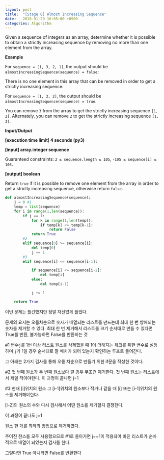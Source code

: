 ```yaml
---
layout: post
title:  "[Stage 6] Almost Increasing Sequence"
date:   2018-01-29 10:05:00 +0900
categories: Algorithm
---
```


Given a sequence of integers as an array, determine whether it is possible to obtain a strictly increasing sequence by removing no more than one element from the array.

**Example**

For `sequence = [1, 3, 2, 1]`, the output should be
`almostIncreasingSequence(sequence) = false`;

There is no one element in this array that can be removed in order to get a strictly increasing sequence.

For `sequence = [1, 3, 2]`, the output should be
`almostIncreasingSequence(sequence) = true`.

You can remove `3` from the array to get the strictly increasing sequence `[1, 2]`. Alternately, you can remove `2` to get the strictly increasing sequence `[1, 3]`.

**Input/Output**

**[execution time limit] 4 seconds (py3)**

**[input] array.integer sequence**

Guaranteed constraints:
`2 ≤ sequence.length ≤ 105`,
`-105 ≤ sequence[i] ≤ 105`.

**[output] boolean**

Return `true` if it is possible to remove one element from the array in order to get a strictly increasing sequence, otherwise return `false`.


```python
def almostIncreasingSequence(sequence):
    j = 0 #1
    temp = list(sequence)
    for i in range(1,len(sequence)):
        if j == 1:
            for k in range(1,len(temp)):
                if temp[k] <= temp[k-1]:
                    return False
            return True
		#2
        elif sequence[0] >= sequence[i]:
            del temp[0]
            j += 1
		#3
        elif sequence[i] <= sequence[i-1]:

            if sequence[i] <= sequence[i-2]:
                del temp[i]
            else:
                del temp[i-1]

            j += 1

    return True
```

이번 문제는 풀긴했지만 정말 자신없게 풀었다.

문제의 요지는 오름차순으로 숫자가 배열되는 리스트를 만드는데 최대 한 번 방해되는 숫자를 제거할 수 있다. 최대 한 번 제거해서 리스트를 크기 순서대로 만들 수 있다면 True를 반환, 불가능하면 False를 반환하는 것

\#1 변수`j`를 1번 이상 리스트 원소를 삭제했을 때 1이 더해지는 체크를 위한 변수로 설정하며 `j`가 1일 경우 순서대로 잘 배치가 되어 있는지 확인하는 루프로 들어간다.

그 아래는 2가지 검사를 통해 오름 차순으로 만들기 위한 if문을 작성한 것이다.

\#2 첫 번째 원소가 두 번째 원소보다 클 경우 무조건 제거한다. 첫 번째 원소는 리스트에서 제일 작아야한다. 이 과정이 끝나면 j=1

\#3 현재 [i]위치의 원소 그 [i-1]위치의 원소보다 작거나 같을 때 [i] 또는 [i-1]위치의 원소를 제거해야한다.

[i-2]의 원소의 수와 다시 검사해서 어떤 원소를 제거할지 결정한다.

이 과정이 끝나도 j=1

원소 한 개를 최적의 방법으로 제거하였다.

주어진 찬스를 모두 사용했으므로 #1로 돌아가면 j==1이 적용되어 바뀐 리스트가 순차적으로 배열이 되었는지 검사를 한다. 

그렇다면 True 아니라면 False를 반환한다
